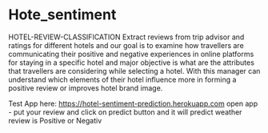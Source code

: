 # Hote_sentiment
HOTEL-REVIEW-CLASSIFICATION
Extract reviews from trip advisor and ratings for different hotels and our goal is to examine how travellers are communicating their positive and negative experiences in online platforms for staying in a specific hotel and major objective is what are the attributes that travellers are considering while selecting a hotel. With this manager can understand which elements of their hotel influence more in forming a positive review or improves hotel brand image.

Test App here: https://hotel-sentiment-prediction.herokuapp.com
open app - put your review and click on predict button and it will predict weather review is Positive or Negativ
